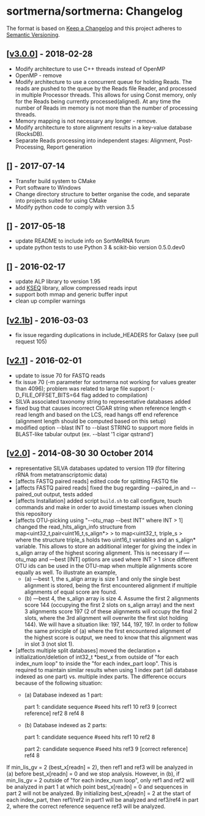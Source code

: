 # sortmerna/sortmerna: Changelog

The format is based on [Keep a Changelog](https://keepachangelog.com/en/1.0.0/)
and this project adheres to [Semantic Versioning](https://semver.org/spec/v2.0.0.html).

## [[v3.0.0](https://github.com/sortmerna/sortmerna/releases/tag/v3.0.0)] - 2018-02-28
- Modify architecture to use C++ threads instead of OpenMP
- OpenMP - remove
- Modify architecture to use a concurrent queue for holding Reads. The reads are pushed to the queue by the Reads file Reader, and processed in multiple Processor threads. This allows for using Const memory, only for the Reads being currently processed(aligned). At any time the number of Reads im memory is not more than the number of processing threads. 
- Memory mapping is not necessary any longer - remove.
- Modify architecture to store alignment results in a key-value database (RocksDB).
- Separate Reads processing into independent stages: Alignment, Post-Processing, Report generation
## [[]()] - 2017-07-14
- Transfer build system to CMake
- Port software to Windows
- Change directory structure to better organise the code, and separate into projects suited for using CMake
- Modify python code to comply with version 3.5

## [[]()] - 2017-05-18
- update README to include info on SortMeRNA forum
- update python tests to use Python 3 & scikit-bio version 0.5.0.dev0

## [[]()] - 2016-02-17
- update ALP library to version 1.95
- add [KSEQ](http://lh3lh3.users.sourceforge.net/parsefastq.shtml) library, allow compressed reads input
- support both mmap and generic buffer input
- clean up compiler warnings

## [[v2.1b](https://github.com/sortmerna/sortmerna/releases/tag/2.1b)] - 2016-03-03
- fix issue regarding duplications in include_HEADERS for Galaxy (see pull request 105)

## [[v2.1](https://github.com/sortmerna/sortmerna/releases/tag/2.1)] - 2016-02-01
- update to issue 70 for FASTQ reads
- fix issue 70 (-m parameter for sortmerna not working for values greater than 4096); problem was related to large file support (-D_FILE_OFFSET_BITS=64 flag added to compilation)
- SILVA associated taxonomy string to representative databases added
- fixed bug that causes incorrect CIGAR string when reference length < read length and based on the LCS, read hangs off end reference (alignment length should be computed based on this setup)
- modified option --blast INT to --blast STRING to support more fields in BLAST-like tabular output (ex. --blast '1 cigar qstrand')

## [[v2.0](https://github.com/sortmerna/sortmerna/releases/tag/2.0)] - 2014-08-30 30 October 2014
- representative SILVA databases updated to version 119 (for filtering rRNA from metatranscriptomic data)
- [affects FASTQ paired reads] edited code for splitting FASTQ file
- [affects FASTQ paired reads] fixed the bug regarding --paired_in and --paired_out output, tests added
- [affects Installation] added script `build.sh` to call configure, touch commands and make in order to avoid timestamp issues when cloning this repository
- [affects OTU-picking using "--otu_map --best INT" where INT > 1] changed the read_hits_align_info structure from map<uint32_t,pair<uint16_t,s_align*> > to map<uint32_t, triple_s > where the structure triple_s holds two uint16_t variables and an s_align* variable. This allows to store an additional integer for giving the index in s_align array of the highest scoring alignment. This is necessary if —otu_map and —best [INT] options are used where INT > 1 since different OTU ids can be used in the OTU-map when multiple alignments score equally as well. To illustrate an example,
	- (a) —best 1, the s_align array is size 1 and only the single best alignment is stored, being the first encountered alignment if multiple alignments of equal score are found.
	- (b) —best 4, the s_align array is size 4. Assume the first 2 alignments score 144 (occupying the first 2 slots on s_align array) and the next 3 alignments score 197 (2 of these alignments will occupy the final 2 slots, where the 3rd alignment will overwrite the first slot holding 144). We will have a situation like: 197, 144, 197, 197. In order to follow the same principle of (a) where the first encountered alignment of the highest score is output, we need to know that this alignment was in slot 3 (not slot 1).
- [affects multiple split databases] moved the declaration + initialization/deletion of int32_t *best_x from outside of "for each index_num loop" to inside the "for each index_part loop". This is required to maintain similar results when using 1 index part (all database indexed as one part) vs. multiple index parts. The difference occurs because of the following situation:
	- (a) Database indexed as 1 part:

		part 1:
		candidate sequence	#seed hits
		ref1				10
		ref3				9           [correct reference]
		ref2				8
		ref4				8

	- (b) Database indexed as 2 parts:

		part 1:
		candidate sequence	#seed hits
		ref1				10
		ref2				8

		part 2:
		candidate sequence	#seed hits
		ref3				9           [correct reference]
		ref4				8

If min_lis_gv = 2 (best_x[readn] = 2), then ref1 and ref3 will be analyzed in (a) before best_x[readn] = 0 and we stop analysis. However, in (b), if min_lis_gv = 2 outside of "for each index_num loop", only ref1 and ref2 will be analyzed in part 1 at which point best_x[readn] = 0 and sequences in part 2 will not be analyzed. By initializing best_x[readn] = 2 at the start of each index_part, then ref1/ref2 in part1 will be analyzed and ref3/ref4 in part 2, where the correct reference sequence ref3 will be analyzed.
